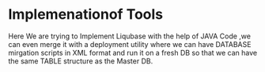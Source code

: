 # Implemenationof Tools

Here We are trying to Implement Liqubase with the help of JAVA Code ,we can even merge it with a deployment utility where we can have DATABASE mirgation scripts in XML format and run it on a fresh DB so that we can have the same TABLE structure as the Master DB.

